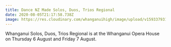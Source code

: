 ```yaml
---
title: Dance NZ Made Solos, Duos, Trios Regional
date: 2020-08-05T21:17:58.738Z
image: https://res.cloudinary.com/whanganuihigh/image/upload/v1593379316/Events/DanceNZ_Made.png
---
```

Whanganui Solos, Duos, Trios Regional is at the Whanganui Opera House on Thursday 6 August and Friday 7 August.